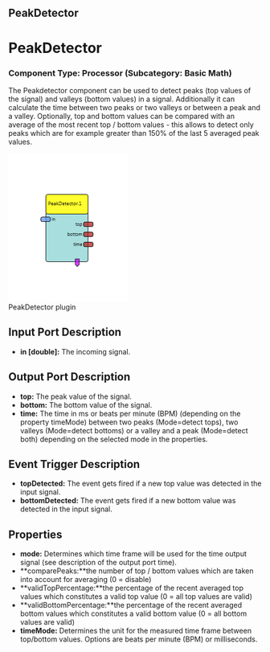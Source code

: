 ##

## PeakDetector

# PeakDetector

### Component Type: Processor (Subcategory: Basic Math)

The Peakdetector component can be used to detect peaks (top values of the signal) and valleys (bottom values) in a signal. Additionally it can calculate the time between two peaks or two valleys or between a peak and a valley. Optionally, top and bottom values can be compared with an average of the most recent top / bottom values - this allows to detect only peaks which are for example greater than 150% of the last 5 averaged peak values.

![Screenshot: PeakDetector plugin](./img/peakdetector.png "Screenshot: PeakDetector plugin")  
PeakDetector plugin

## Input Port Description

- **in \[double\]:** The incoming signal.

## Output Port Description

- **top:** The peak value of the signal.
- **bottom:** The bottom value of the signal.
- **time:** The time in ms or beats per minute (BPM) (depending on the property timeMode) between two peaks (Mode=detect tops), two valleys (Mode=detect bottoms) or a valley and a peak (Mode=detect both) depending on the selected mode in the properties.

## Event Trigger Description

- **topDetected:** The event gets fired if a new top value was detected in the input signal.
- **bottomDetected:** The event gets fired if a new bottom value was detected in the input signal.

## Properties

- **mode:** Determines which time frame will be used for the time output signal (see description of the output port time).
- **comparePeaks:**the number of top / bottom values which are taken into account for averaging (0 = disable)
- **validTopPercentage:**the percentage of the recent averaged top values which constitutes a valid top value (0 = all top values are valid)
- **validBottomPercentage:**the percentage of the recent averaged bottom values which constitutes a valid bottom value (0 = all bottom values are valid)
- **timeMode:** Determines the unit for the measured time frame between top/bottom values. Options are beats per minute (BPM) or milliseconds.
